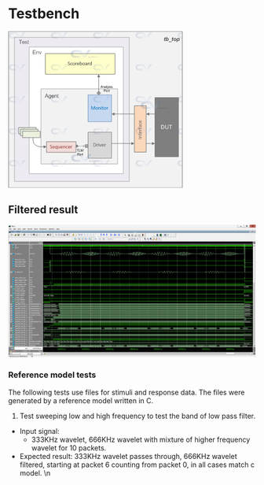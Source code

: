 # Testbench
![UVM block diagram](tb_top.png)
## Filtered result
![fir Lowpass Filter Unit test harness](Q16at2KHz.png)

### Reference model tests
The following tests use files for stimuli and response data. The files were generated by a reference model written in C.

1. Test sweeping low and high frequency to test the band of low pass filter.
  - Input signal:
    - 333KHz wavelet, 666KHz wavelet with mixture of higher frequency wavelet for 10 packets.
  - Expected result: 333KHz wavelet passes through, 666KHz wavelet filtered, starting at packet 6 counting from packet 0, in all cases match c model.
\n
